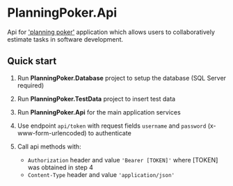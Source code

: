 # PlanningPoker.Api

Api for ['planning poker'](https://en.wikipedia.org/wiki/Planning_poker) application which allows users to collaboratively estimate tasks in software development.

## Quick start

1. Run **PlanningPoker.Database** project to setup the database (SQL Server required)
2. Run **PlanningPoker.TestData** project to insert test data
3. Run **PlanningPoker.Api** for the main application services
4. Use endpoint `api/token` with request fields `username` and `password` (x-www-form-urlencoded) to authenticate 
5. Call api methods with:
   
   - `Authorization` header and value `'Bearer [TOKEN]'` where [TOKEN] was obtained in step 4
   - `Content-Type` header and value `'application/json'`

